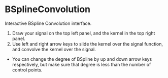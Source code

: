 # BSplineConvolution

Interactive BSpline Convolution interface.

1. Draw your signal on the top left panel, and the kernel in the top right panel.
2. Use left and right arrow keys to slide the kernel over the signal function, and convolve the kernel over the signal.

* You can change the degree of BSpline by up and down arrow keys respectively, but make sure that degree is less than the number of control points.

